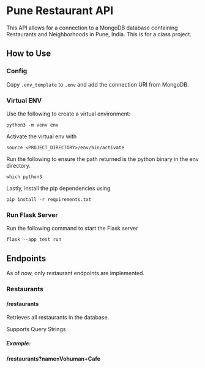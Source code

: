# Pune Restaurant API
This API allows for a connection to a MongoDB database containing Restaurants and Neighborhoods in Pune, India. This is for a class project.

## How to Use
### Config
Copy `.env_template` to `.env` and add the connection URI from MongoDB.
### Virtual ENV
Use the following to create a virtual environment:
```
python3 -m venv env
```

Activate the virtual env with 
```
source <PROJECT_DIRECTORY>/env/bin/activate
```

Run the following to ensure the path returned is the python binary in the env directory.
```
which python3
```
 

Lastly, install the pip dependencies using
```
pip install -r requirements.txt
```

### Run Flask Server
Run the following command to start the Flask server
```
flask --app test run
```


## Endpoints
As of now, only restaurant endpoints are implemented.

### Restaurants
#### **/restaurants**
Retrieves all restaurants in the database.

Supports Query Strings

##### Example: 
**/restaurants?name=Vohuman+Cafe**
